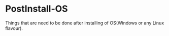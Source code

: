 # PostInstall-OS
Things that are need to be done after installing of OS(Windows or any Linux flavour). 
